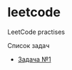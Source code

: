 # leetcode
LeetCode practises

Список задач

- [Задача №1](/../../tree/master/src/leetcode/services/task/README.md)
